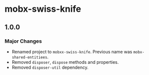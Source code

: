 # mobx-swiss-knife

## 1.0.0

### Major Changes

- Renamed project to `mobxx-swiss-knife`. Previous name was `mobx-shared-entitiees`.  
- Removed `disposer`, `dispose` methods and properties.  
- Removed `disposer-util` dependency.  
